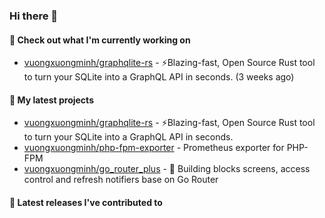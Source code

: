 ### Hi there 👋

#### 👷 Check out what I'm currently working on

- [vuongxuongminh/graphqlite-rs](https://github.com/vuongxuongminh/graphqlite-rs) - ⚡Blazing-fast, Open Source Rust tool to turn your SQLite into a GraphQL API in seconds. (3 weeks ago)

#### 🌱 My latest projects

- [vuongxuongminh/graphqlite-rs](https://github.com/vuongxuongminh/graphqlite-rs) - ⚡Blazing-fast, Open Source Rust tool to turn your SQLite into a GraphQL API in seconds.
- [vuongxuongminh/php-fpm-exporter](https://github.com/vuongxuongminh/php-fpm-exporter) - Prometheus exporter for PHP-FPM 
- [vuongxuongminh/go_router_plus](https://github.com/vuongxuongminh/go_router_plus) - :office: Building blocks screens, access control and refresh notifiers base on Go Router

#### 🔭 Latest releases I've contributed to

